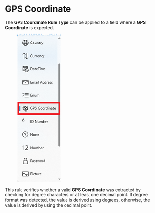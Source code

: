 # GPS Coordinate

The **GPS Coordinate Rule Type** can be applied to a field where a **GPS Coordinate** is expected.

<figure><img src="../assets/image (139).png" alt=""><figcaption></figcaption></figure>

This rule verifies whether a valid **GPS Coordinate** was extracted by checking for degree characters or at least one decimal point. If degree format was detected, the value is derived using degrees, otherwise, the value is derived by using the decimal point.

